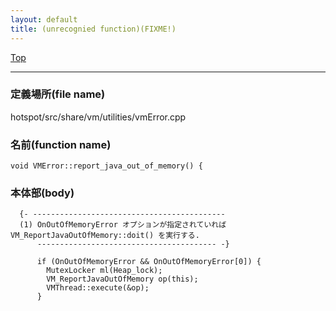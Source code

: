 ```yaml
---
layout: default
title: (unrecognied function)(FIXME!)
---
```

[Top](../index.html)

--- 
### 定義場所(file name)
hotspot/src/share/vm/utilities/vmError.cpp

### 名前(function name)
```
void VMError::report_java_out_of_memory() {
```

### 本体部(body)
```
  {- -------------------------------------------
  (1) OnOutOfMemoryError オプションが指定されていれば VM_ReportJavaOutOfMemory::doit() を実行する.
      ---------------------------------------- -}

	  if (OnOutOfMemoryError && OnOutOfMemoryError[0]) {
	    MutexLocker ml(Heap_lock);
	    VM_ReportJavaOutOfMemory op(this);
	    VMThread::execute(&op);
	  }
	
```


